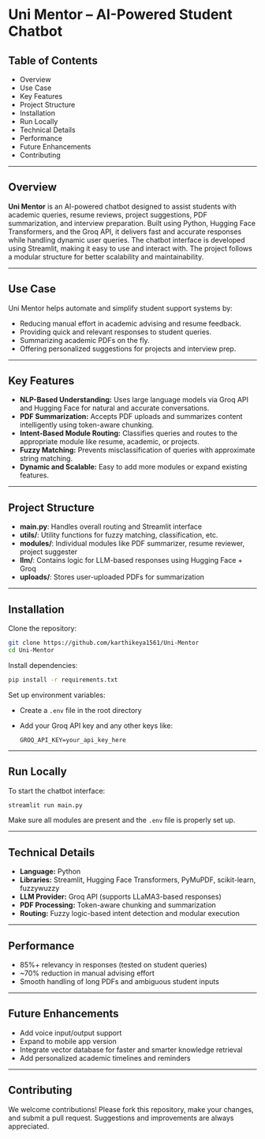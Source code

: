 # Uni Mentor – AI-Powered Student Chatbot

## Table of Contents

* Overview
* Use Case
* Key Features
* Project Structure
* Installation
* Run Locally
* Technical Details
* Performance
* Future Enhancements
* Contributing

---

## Overview

**Uni Mentor** is an AI-powered chatbot designed to assist students with academic queries, resume reviews, project suggestions, PDF summarization, and interview preparation. Built using Python, Hugging Face Transformers, and the Groq API, it delivers fast and accurate responses while handling dynamic user queries. The chatbot interface is developed using Streamlit, making it easy to use and interact with. The project follows a modular structure for better scalability and maintainability.

---

## Use Case

Uni Mentor helps automate and simplify student support systems by:

* Reducing manual effort in academic advising and resume feedback.
* Providing quick and relevant responses to student queries.
* Summarizing academic PDFs on the fly.
* Offering personalized suggestions for projects and interview prep.

---

## Key Features

* **NLP-Based Understanding:** Uses large language models via Groq API and Hugging Face for natural and accurate conversations.
* **PDF Summarization:** Accepts PDF uploads and summarizes content intelligently using token-aware chunking.
* **Intent-Based Module Routing:** Classifies queries and routes to the appropriate module like resume, academic, or projects.
* **Fuzzy Matching:** Prevents misclassification of queries with approximate string matching.
* **Dynamic and Scalable:** Easy to add more modules or expand existing features.

---

## Project Structure

* **main.py**: Handles overall routing and Streamlit interface
* **utils/**: Utility functions for fuzzy matching, classification, etc.
* **modules/**: Individual modules like PDF summarizer, resume reviewer, project suggester
* **llm/**: Contains logic for LLM-based responses using Hugging Face + Groq
* **uploads/**: Stores user-uploaded PDFs for summarization

---

## Installation

Clone the repository:

```bash
git clone https://github.com/karthikeya1561/Uni-Mentor  
cd Uni-Mentor  
```

Install dependencies:

```bash
pip install -r requirements.txt  
```

Set up environment variables:

* Create a `.env` file in the root directory
* Add your Groq API key and any other keys like:

  ```env
  GROQ_API_KEY=your_api_key_here  
  ```

---

## Run Locally

To start the chatbot interface:

```bash
streamlit run main.py  
```

Make sure all modules are present and the `.env` file is properly set up.

---

## Technical Details

* **Language:** Python
* **Libraries:** Streamlit, Hugging Face Transformers, PyMuPDF, scikit-learn, fuzzywuzzy
* **LLM Provider:** Groq API (supports LLaMA3-based responses)
* **PDF Processing:** Token-aware chunking and summarization
* **Routing:** Fuzzy logic-based intent detection and modular execution

---

## Performance

* 85%+ relevancy in responses (tested on student queries)
* \~70% reduction in manual advising effort
* Smooth handling of long PDFs and ambiguous student inputs

---

## Future Enhancements

* Add voice input/output support
* Expand to mobile app version
* Integrate vector database for faster and smarter knowledge retrieval
* Add personalized academic timelines and reminders

---

## Contributing

We welcome contributions!
Please fork this repository, make your changes, and submit a pull request.
Suggestions and improvements are always appreciated.
